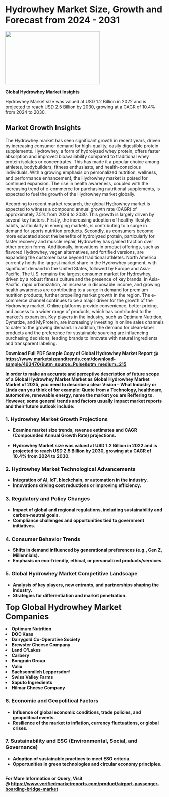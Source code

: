 <H1>Hydrowhey Market Size, Growth and Forecast from 2024 - 2031</H1><img class="aligncenter size-medium wp-image-584254" src="https://thirdeyenews.in/wp-content/uploads/2024/09/Global-Market-Research-300x168.jpeg" alt="" width="300" height="168" /><p><strong>Global&nbsp;<a href="https://www.marketsizeandtrends.com/download-sample/493470/&amp;utm_source=Pulse&amp;utm_medium=215">Hydrowhey Market</a> Insights</strong></p><p>Hydrowhey Market size was valued at USD 1.2 Billion in 2022 and is projected to reach USD 2.5 Billion by 2030, growing at a CAGR of 10.4% from 2024 to 2030.</p><p><h2>Market Growth Insights</h2> <p>The Hydrowhey market has seen significant growth in recent years, driven by increasing consumer demand for high-quality, easily digestible protein supplements. Hydrowhey, a form of hydrolyzed whey protein, offers faster absorption and improved bioavailability compared to traditional whey protein isolates or concentrates. This has made it a popular choice among athletes, bodybuilders, fitness enthusiasts, and health-conscious individuals. With a growing emphasis on personalized nutrition, wellness, and performance enhancement, the Hydrowhey market is poised for continued expansion. The rise in health awareness, coupled with the increasing trend of e-commerce for purchasing nutritional supplements, is expected to fuel the growth of the Hydrowhey market globally.</p> <p><strong></strong></p> <p>According to recent market research, the global Hydrowhey market is expected to witness a compound annual growth rate (CAGR) of approximately 7.5% from 2024 to 2030. This growth is largely driven by several key factors. Firstly, the increasing adoption of healthy lifestyle habits, particularly in emerging markets, is contributing to a surge in demand for sports nutrition products. Secondly, as consumers become more educated about the benefits of hydrolyzed protein, particularly for faster recovery and muscle repair, Hydrowhey has gained traction over other protein forms. Additionally, innovations in product offerings, such as flavored Hydrowhey, vegan alternatives, and fortified versions, are expanding the customer base beyond traditional athletes. North America currently holds the largest market share in the Hydrowhey segment, with significant demand in the United States, followed by Europe and Asia-Pacific. The U.S. remains the largest consumer market for Hydrowhey, driven by a robust fitness culture and the presence of key brands. In Asia-Pacific, rapid urbanization, an increase in disposable income, and growing health awareness are contributing to a surge in demand for premium nutrition products, further propelling market growth in the region. The e-commerce channel continues to be a major driver for the growth of the Hydrowhey market. Online platforms provide convenience, better pricing, and access to a wider range of products, which has contributed to the market's expansion. Key players in the industry, such as Optimum Nutrition, Dymatize, and MyProtein, are increasingly investing in online sales channels to cater to the growing demand. In addition, the demand for clean-label products and the preference for sustainable sourcing are influencing purchasing decisions, leading brands to innovate with natural ingredients and transparent labeling. <p><strong></p><p><span class=""><strong>Download Full PDF Sample Copy of Global Hydrowhey Market Report</strong> @ <a href="https://www.marketsizeandtrends.com/download-sample/493470/&amp;utm_source=Pulse&amp;utm_medium=215" target="_blank">https://www.marketsizeandtrends.com/download-sample/493470/&amp;utm_source=Pulse&amp;utm_medium=215</a></span></p><p>In order to make an accurate and perceptive description of future scope of a Global&nbsp;Hydrowhey Market Market as Global&nbsp;Hydrowhey Market Market of 2025, you need to describe a clear Vision &ndash; What Industry or Linda can you think of for example: Quote from a Technology, healthcare, automotive, renewable energy, name the market you are Reffering to. However, some general trends and factors usually impact market reports and their future outlook include:</p><h3>1.&nbsp;<strong>Hydrowhey Market Growth Projections</strong></h3><ul><li>Examine market size trends, revenue estimates and CAGR (Compounded Annual Growth Rate) projections.</li><li><p>Hydrowhey Market size was valued at USD 1.2 Billion in 2022 and is projected to reach USD 2.5 Billion by 2030, growing at a CAGR of 10.4% from 2024 to 2030.</p></li></ul><h3>2.&nbsp;<strong>Hydrowhey Market Technological Advancements</strong></h3><ul><li>Integration of AI, IoT, blockchain, or automation in the industry.</li><li>Innovations driving cost reductions or improving efficiency.</li></ul><h3>3.&nbsp;<strong>Regulatory and Policy Changes</strong></h3><ul><li>Impact of global and regional regulations, including sustainability and carbon-neutral goals.</li><li>Compliance challenges and opportunities tied to government initiatives.</li></ul><h3>4.&nbsp;<strong>Consumer Behavior Trends</strong></h3><ul><li>Shifts in demand influenced by generational preferences (e.g., Gen Z, Millennials).</li><li>Emphasis on eco-friendly, ethical, or personalized products/services.</li></ul><h3>5.&nbsp;<strong>Global Hydrowhey Market Competitive Landscape</strong></h3><ul><li>Analysis of key players, new entrants, and partnerships shaping the industry.</li><li>Strategies for differentiation and market penetration.</li></ul><p data-pm-slice="1 1 []"><span style="color: inherit; font-family: inherit; font-size: 25px;">Top Global Hydrowhey Market Companies</span></p><div class="" data-test-id=""><p><li>Optimum Nutrition</li><li> DOC Kaas</li><li> Dairygold Co-Operative Society</li><li> Brewster Cheese Company</li><li> Land O'Lakes</li><li> Carbery</li><li> Bongrain Group</li><li> Valio</li><li> Sachsenmilch Leppersdorf</li><li> Swiss Valley Farms</li><li> Saputo Ingredients</li><li> Hilmar Cheese Company</li></p></div><h3>6.&nbsp;<strong>Economic and Geopolitical Factors</strong></h3><ul><li>Influence of global economic conditions, trade policies, and geopolitical events.</li><li>Resilience of the market to inflation, currency fluctuations, or global crises.</li></ul><h3>7.&nbsp;<strong>Sustainability and ESG (Environmental, Social, and Governance)</strong></h3><ul><li>Adoption of sustainable practices to meet ESG criteria.</li><li>Opportunities in green technologies and circular economy principles.</li></ul><h2><strong style="font-size: 14px;">For More Information or Query, Visit @&nbsp;</strong><a style="background-color: #ffffff; font-size: 14px;" href="https://www.marketsizeandtrends.com/report/hydrowhey-market/" target="_blank">https://www.verifiedmarketreports.com/product/airport-passenger-boarding-bridge-market</a></h2>
